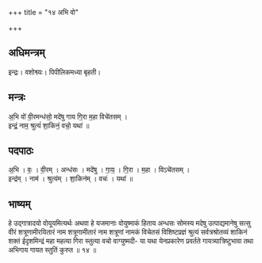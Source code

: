 +++
title = "१४ अभि वो"

+++
## अधिमन्त्रम्
इन्द्रः। वशोश्व्यः। पिपीलिकमध्या बृहती।

## मन्त्रः
अ॒भि वो॑ वी॒रमन्ध॑सो॒ मदे॑षु गाय गि॒रा म॒हा विचे॑तसम् ।  
इन्द्रं॒ नाम॒ श्रुत्यं॑ शा॒किनं॒ वचो॒ यथा॑ ॥

## पदपाठः
अ॒भि । वः॒ । वी॒रम् । अन्ध॑सः । मदे॑षु । गा॒य॒ । गि॒रा । म॒हा । विऽचे॑तसम् ।  
इन्द्र॑म् । नाम॑ । श्रुत्य॑म् । शा॒किन॑म् । वचः॑ । यथा॑ ॥

## भाष्यम्
हे उद्गात्रादयो वोयूयमित्यर्थः अथवा हे यजमानाः वोयुष्माकं हिताय अन्धसः सोमस्य मदेषु उत्पाद्यमानेषु सत्सु वीरं शत्रूणामीरयितारं नाम शत्रूणामीतारं नाम शत्रूणां नामकं विचेतसं विशिष्टप्रज्ञं श्रुत्यं सर्वत्रश्रोतव्यं शाकिनं शक्तं ईदृशमिन्द्रं महा महत्या गिरा स्तुत्या वचो वाग्युष्मदी- या यथा येनप्रकारेण प्रवर्तते गायत्र्यात्रिष्टुभावा तथा अभिगाय गायत स्तुतिं कुरुत ॥ १४ ॥